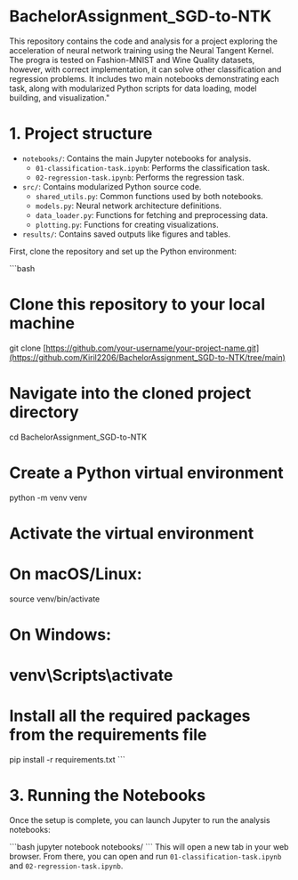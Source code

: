 # BachelorAssignment_SGD-to-NTK

This repository contains the code and analysis for a project exploring the acceleration of neural network training using the Neural Tangent Kernel. The progra is tested on Fashion-MNIST and Wine Quality datasets, however, with correct implementation, it can solve other classification and regression problems. It includes two main notebooks demonstrating each task, along with modularized Python scripts for data loading, model building, and visualization."

# 1. Project structure
- `notebooks/`: Contains the main Jupyter notebooks for analysis.
  - `01-classification-task.ipynb`: Performs the classification task.
  - `02-regression-task.ipynb`: Performs the regression task.
- `src/`: Contains modularized Python source code.
  - `shared_utils.py`: Common functions used by both notebooks.
  - `models.py`: Neural network architecture definitions.
  - `data_loader.py`: Functions for fetching and preprocessing data.
  - `plotting.py`: Functions for creating visualizations.
- `results/`: Contains saved outputs like figures and tables.

First, clone the repository and set up the Python environment:

\`\`\`bash
# Clone this repository to your local machine
git clone [https://github.com/your-username/your-project-name.git](https://github.com/Kiril2206/BachelorAssignment_SGD-to-NTK/tree/main)

# Navigate into the cloned project directory
cd BachelorAssignment_SGD-to-NTK

# Create a Python virtual environment
python -m venv venv

# Activate the virtual environment
# On macOS/Linux:
source venv/bin/activate
# On Windows:
# venv\Scripts\activate

# Install all the required packages from the requirements file
pip install -r requirements.txt
\`\`\`

# 3. Running the Notebooks

Once the setup is complete, you can launch Jupyter to run the analysis notebooks:

\`\`\`bash
jupyter notebook notebooks/
\`\`\`
This will open a new tab in your web browser. From there, you can open and run `01-classification-task.ipynb` and `02-regression-task.ipynb`.
